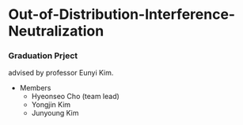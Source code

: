 # Out-of-Distribution-Interference-Neutralization

### Graduation Prject
advised by professor Eunyi Kim.
- Members
  - Hyeonseo Cho (team lead)
  - Yongjin Kim
  - Junyoung Kim

